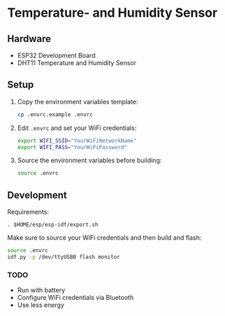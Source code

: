 # Temperature- and Humidity Sensor

## Hardware

* ESP32 Development Board
* DHT11 Temperature and Humidity Sensor

## Setup

1. Copy the environment variables template:
   ```bash
   cp .envrc.example .envrc
   ```

2. Edit `.envrc` and set your WiFi credentials:
   ```bash
   export WIFI_SSID="YourWiFiNetworkName"
   export WIFI_PASS="YourWiFiPassword"
   ```

3. Source the environment variables before building:
   ```bash
   source .envrc
   ```

## Development

Requirements:

```
. $HOME/esp/esp-idf/export.sh
```

Make sure to source your WiFi credentials and then build and flash:

```bash
source .envrc
idf.py -p /dev/ttyUSB0 flash monitor
```

### TODO

* Run with battery
* Configure WiFi credentials via Bluetooth
* Use less energy
